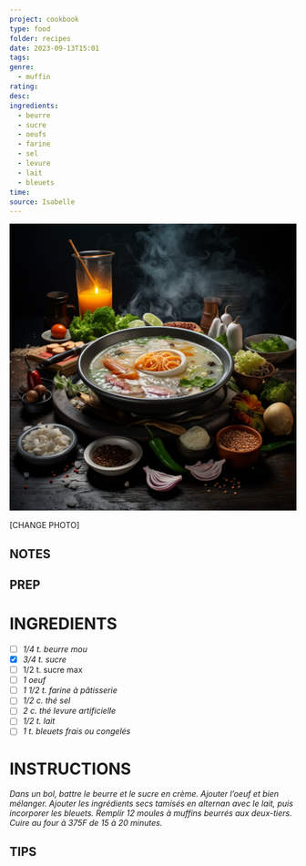 ```yaml
---
project: cookbook
type: food
folder: recipes
date: 2023-09-13T15:01
tags: 
genre:
  - muffin
rating: 
desc: 
ingredients:
  - beurre
  - sucre
  - oeufs
  - farine
  - sel
  - levure
  - lait
  - bleuets
time: 
source: Isabelle
---
```


![IMAGE](_default.png)


[CHANGE PHOTO]


## NOTES




## PREP


# INGREDIENTS

- [ ] _1/4 t. beurre mou_
- [x] _3/4 t. sucre_
- [ ] 1/2 t. sucre max
- [ ] _1 oeuf_
- [ ] _1 1/2 t. farine à pâtisserie_
- [ ] _1/2 c. thé sel_
- [ ] _2 c. thé levure artificielle_
- [ ] _1/2 t. lait_
- [ ] _1 t. bleuets frais ou congelés_

# INSTRUCTIONS

_Dans un bol, battre le beurre et le sucre en_
_crème. Ajouter l’oeuf et bien mélanger. Ajouter_
_les ingrédients secs tamisés en alternan_
_avec le lait, puis incorporer les bleuets. Remplir_
_12 moules à muffins beurrés aux deux-tiers._
_Cuire au four à 375F de 15 à 20 minutes._



## TIPS




